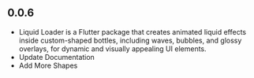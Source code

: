 ## 0.0.6

* Liquid Loader is a Flutter package that creates animated liquid effects inside custom-shaped bottles, including waves, bubbles, and glossy overlays, for dynamic and visually appealing UI elements.
* Update Documentation
* Add More Shapes